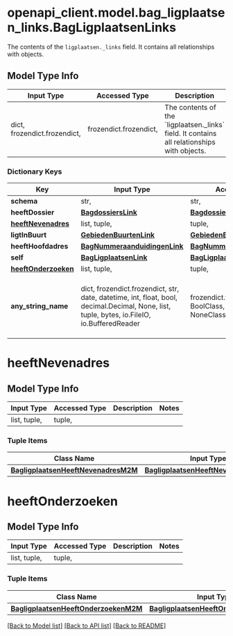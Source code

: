 # openapi_client.model.bag_ligplaatsen_links.BagLigplaatsenLinks

The contents of the `ligplaatsen._links` field. It contains all relationships with objects.

## Model Type Info
Input Type | Accessed Type | Description | Notes
------------ | ------------- | ------------- | -------------
dict, frozendict.frozendict,  | frozendict.frozendict,  | The contents of the &#x60;ligplaatsen._links&#x60; field. It contains all relationships with objects. | 

### Dictionary Keys
Key | Input Type | Accessed Type | Description | Notes
------------ | ------------- | ------------- | ------------- | -------------
**schema** | str,  | str,  |  | 
**heeftDossier** | [**BagdossiersLink**](BagdossiersLink.md) | [**BagdossiersLink**](BagdossiersLink.md) |  | 
**[heeftNevenadres](#heeftNevenadres)** | list, tuple,  | tuple,  |  | 
**ligtInBuurt** | [**GebiedenBuurtenLink**](GebiedenBuurtenLink.md) | [**GebiedenBuurtenLink**](GebiedenBuurtenLink.md) |  | 
**heeftHoofdadres** | [**BagNummeraanduidingenLink**](BagNummeraanduidingenLink.md) | [**BagNummeraanduidingenLink**](BagNummeraanduidingenLink.md) |  | 
**self** | [**BagLigplaatsenLink**](BagLigplaatsenLink.md) | [**BagLigplaatsenLink**](BagLigplaatsenLink.md) |  | 
**[heeftOnderzoeken](#heeftOnderzoeken)** | list, tuple,  | tuple,  |  | 
**any_string_name** | dict, frozendict.frozendict, str, date, datetime, int, float, bool, decimal.Decimal, None, list, tuple, bytes, io.FileIO, io.BufferedReader | frozendict.frozendict, str, BoolClass, decimal.Decimal, NoneClass, tuple, bytes, FileIO | any string name can be used but the value must be the correct type | [optional]

# heeftNevenadres

## Model Type Info
Input Type | Accessed Type | Description | Notes
------------ | ------------- | ------------- | -------------
list, tuple,  | tuple,  |  | 

### Tuple Items
Class Name | Input Type | Accessed Type | Description | Notes
------------- | ------------- | ------------- | ------------- | -------------
[**BagligplaatsenHeeftNevenadresM2M**](BagligplaatsenHeeftNevenadresM2M.md) | [**BagligplaatsenHeeftNevenadresM2M**](BagligplaatsenHeeftNevenadresM2M.md) | [**BagligplaatsenHeeftNevenadresM2M**](BagligplaatsenHeeftNevenadresM2M.md) |  | 

# heeftOnderzoeken

## Model Type Info
Input Type | Accessed Type | Description | Notes
------------ | ------------- | ------------- | -------------
list, tuple,  | tuple,  |  | 

### Tuple Items
Class Name | Input Type | Accessed Type | Description | Notes
------------- | ------------- | ------------- | ------------- | -------------
[**BagligplaatsenHeeftOnderzoekenM2M**](BagligplaatsenHeeftOnderzoekenM2M.md) | [**BagligplaatsenHeeftOnderzoekenM2M**](BagligplaatsenHeeftOnderzoekenM2M.md) | [**BagligplaatsenHeeftOnderzoekenM2M**](BagligplaatsenHeeftOnderzoekenM2M.md) |  | 

[[Back to Model list]](../../README.md#documentation-for-models) [[Back to API list]](../../README.md#documentation-for-api-endpoints) [[Back to README]](../../README.md)

